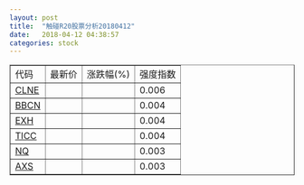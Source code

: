 ```yaml
---
layout: post
title:  "触碰R20股票分析20180412"
date:   2018-04-12 04:38:57
categories: stock
---
```

<script type="text/javascript">
var stockList = []
stockList.push('gb_clne');
stockList.push('gb_bbcn');
stockList.push('gb_exh');
stockList.push('gb_ticc');
stockList.push('gb_nq');
stockList.push('gb_axs');
</script>

<table border="1">
 <tr>
 <td>代码</td>
  <td>最新价</td>
  <td>涨跌幅(%)</td>
 <td>强度指数</td>
</tr>
  <tr id="clne"><td><a href="http://stock.finance.sina.com.cn/usstock/quotes/CLNE.html" target="_blank">CLNE</a></td><td></td><td></td><td>0.006</td></tr>
  <tr id="bbcn"><td><a href="http://stock.finance.sina.com.cn/usstock/quotes/BBCN.html" target="_blank">BBCN</a></td><td></td><td></td><td>0.004</td></tr>
  <tr id="exh"><td><a href="http://stock.finance.sina.com.cn/usstock/quotes/EXH.html" target="_blank">EXH</a></td><td></td><td></td><td>0.004</td></tr>
  <tr id="ticc"><td><a href="http://stock.finance.sina.com.cn/usstock/quotes/TICC.html" target="_blank">TICC</a></td><td></td><td></td><td>0.004</td></tr>
  <tr id="nq"><td><a href="http://stock.finance.sina.com.cn/usstock/quotes/NQ.html" target="_blank">NQ</a></td><td></td><td></td><td>0.003</td></tr>
  <tr id="axs"><td><a href="http://stock.finance.sina.com.cn/usstock/quotes/AXS.html" target="_blank">AXS</a></td><td></td><td></td><td>0.003</td></tr>
</table>
